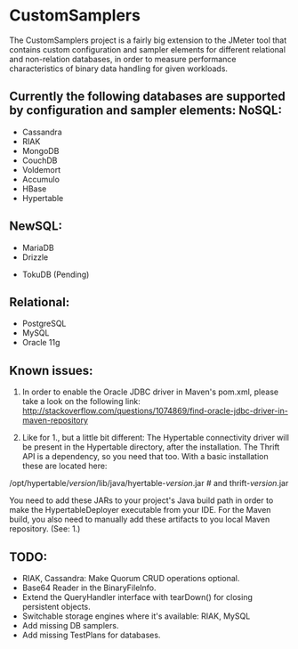 CustomSamplers
==============

The CustomSamplers project is a fairly big extension to the JMeter tool that 
contains custom configuration and sampler elements for different relational and
non-relation databases, in order to measure performance characteristics of binary
data handling for given workloads.

Currently the following databases are supported by configuration and sampler elements:
NoSQL:
------
 + Cassandra
 + RIAK
 + MongoDB
 + CouchDB
 + Voldemort
 + Accumulo
 + HBase
 + Hypertable

NewSQL:
-------
 + MariaDB
 + Drizzle
 - TokuDB (Pending)

Relational:
-----------
 + PostgreSQL
 + MySQL
 + Oracle 11g


Known issues:
-------------
1. In order to enable the Oracle JDBC driver in Maven's pom.xml, please take a look on the following link:
http://stackoverflow.com/questions/1074869/find-oracle-jdbc-driver-in-maven-repository

2. Like for 1., but a little bit different: The Hypertable connectivity driver will be present in the 
Hypertable directory, after the installation. The Thrift API is a dependency, so you need that too.
With a basic installation these are located here:

/opt/hypertable/*version*/lib/java/hyertable-*version*.jar  # and thrift-*version*.jar

You need to add these JARs to your project's Java build path in order 
to make the HypertableDeployer executable from your IDE.
For the Maven build, you also need to manually add these artifacts to you local Maven repository. (See: 1.)

TODO:
-----
 - RIAK, Cassandra: Make Quorum CRUD operations optional.
 - Base64 Reader in the BinaryFileInfo.
 - Extend the QueryHandler interface with tearDown() for closing persistent objects.
 - Switchable storage engines where it's available: RIAK, MySQL
 - Add missing DB samplers.
 - Add missing TestPlans for databases.
